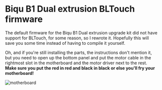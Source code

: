 # Biqu B1 Dual extrusion BLTouch firmware

The default firmware for the Biqu B1 Dual extrusion upgrade kit did not have support for BLTouch, for some reason, so I rewrote it.
Hopefully this will save you some time instead of having to compile it yourself.

Oh, and if you're still installing the parts, the instructions don't mention it, but you need to open up the bottom panel and put the motor cable in the rightmost slot in the motherboard and the motor driver next to the rest. **Make sure you put the red in red and black in black or else you'll fry your motherboard!**

![motherboard](https://user-images.githubusercontent.com/48849652/143468011-89eeb33e-20a5-4c28-b93d-4e5a31a3607b.jpg)

